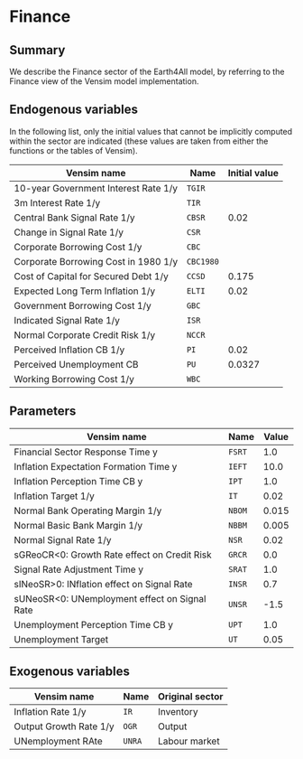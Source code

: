 # Finance 
## Summary
We describe the Finance sector of the Earth4All model, by referring to the Finance view of the Vensim model implementation.

## Endogenous variables

In the following list, only the initial values that cannot be implicitly computed within the sector are indicated (these values are taken from either the functions or the tables of Vensim).

| Vensim name | Name | Initial value |
| --- | --- | --- |
| 10-year Government Interest Rate 1/y | `TGIR` |  |
| 3m Interest Rate 1/y | `TIR` |  |
| Central Bank Signal Rate 1/y | `CBSR` | 0.02 |
| Change in Signal Rate 1/y | `CSR` |  |
| Corporate Borrowing Cost 1/y | `CBC` |  |
| Corporate Borrowing Cost in 1980 1/y | `CBC1980` |  |
| Cost of Capital for Secured Debt 1/y | `CCSD` | 0.175 |
| Expected Long Term Inflation 1/y | `ELTI` | 0.02 |
| Government Borrowing Cost 1/y | `GBC` |  |
| Indicated Signal Rate 1/y | `ISR` |  |
| Normal Corporate Credit Risk 1/y | `NCCR` |  |
| Perceived Inflation CB 1/y | `PI` | 0.02 |
| Perceived Unemployment CB | `PU` | 0.0327 |
| Working Borrowing Cost 1/y | `WBC` |  |

## Parameters

| Vensim name | Name | Value |
| --- | --- | --- |
| Financial Sector Response Time y | `FSRT` | 1.0 |
| Inflation Expectation Formation Time y | `IEFT` | 10.0 |
| Inflation Perception Time CB y | `IPT` | 1.0 |
| Inflation Target 1/y | `IT` | 0.02 |
| Normal Bank Operating Margin 1/y | `NBOM` | 0.015 |
| Normal Basic Bank Margin 1/y | `NBBM` | 0.005 |
| Normal Signal Rate 1/y | `NSR` | 0.02 |
| sGReoCR<0: Growth Rate effect on Credit Risk | `GRCR` | 0.0 |
| Signal Rate Adjustment Time y | `SRAT` | 1.0 |
| sINeoSR>0: INflation effect on Signal Rate | `INSR` | 0.7 |
| sUNeoSR<0: UNemployment effect on Signal Rate | `UNSR` | -1.5 |
| Unemployment Perception Time CB y | `UPT` | 1.0 |
| Unemployment Target | `UT` | 0.05 |

## Exogenous variables

| Vensim name | Name | Original sector |
| --- | --- | --- |
| Inflation Rate 1/y | `IR` | Inventory |
| Output Growth Rate 1/y | `OGR` | Output |
| UNemployment RAte | `UNRA` | Labour market |
